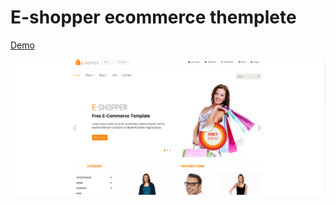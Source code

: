 
# E-shopper ecommerce themplete
[Demo](https://jsdev63.github.io/eshopper-ecommerce-theme/)

[![](images/screen.png)](https://jsdev63.github.io/eshopper-ecommerce-theme/)

